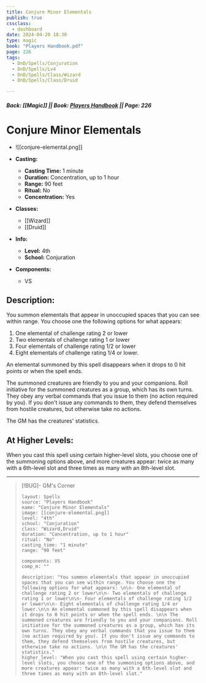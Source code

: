 ```yaml
---
title: Conjure Minor Elementals
publish: true
cssclass:
  - dashboard
date: 2024-04-20 18:30
type: magic
book: "Players Handbook.pdf"
page: 226
tags:
  - DnD/Spells/Conjuration
  - DnD/Spells/Lv4
  - DnD/Spells/Class/Wizard
  - DnD/Spells/Class/Druid

---
```


##### Back: [[Magic]] || Book: [Players Handbook](https://drive.google.com/drive/folders/1O5bhpYizcIT5xxAoLOuzCRht_PVS7VSG?usp=sharing) || Page: 226

# Conjure Minor Elementals
- ![[conjure-elemental.png]]
- **Casting:**
    - **Casting Time:** 1 minute
    - **Duration:** Concentration, up to 1 hour
    - **Range:** 90 feet
    - **Ritual:** No
    - **Concentration:** Yes
- **Classes:**
    - [[Wizard]]
    - [[Druid]]

- **Info:**
    - **Level:** 4th
    - **School:** Conjuration
- **Components:**
    - VS


## Description:
You summon elementals that appear in unoccupied spaces that you can see within range. You choose one the following options for what appears: 

1. One elemental of challenge rating 2 or lower
2. Two elementals of challenge rating 1 or lower
3. Four elementals of challenge rating 1/2 or lower
4. Eight elementals of challenge rating 1/4 or lower.

 An elemental summoned by this spell disappears when it drops to 0 hit points or when the spell ends. 

 The summoned creatures are friendly to you and your companions. Roll initiative for the summoned creatures as a group, which has its own turns. They obey any verbal commands that you issue to them (no action required by you). If you don't issue any commands to them, they defend themselves from hostile creatures, but otherwise take no actions. 

 The GM has the creatures' statistics.

## At Higher Levels:
When you cast this spell using certain higher-level slots, you choose one of the summoning options above, and more creatures appear: twice as many with a 6th-level slot and three times as many with an 8th-level slot.

---

> [!BUG]- GM's Corner
>
> ```statblock
> layout: Spells
> source: "Players Handbook"
> name: "Conjure Minor Elementals"
> image: [[conjure-elemental.png]]
> level: "4th"
> school: "Conjuration"
> class: "Wizard,Druid"
> duration: "Concentration, up to 1 hour"
> ritual: "No"
> casting_time: "1 minute"
> range: "90 feet"
>
> components: VS
> comp_m: ""
>
> description: "You summon elementals that appear in unoccupied spaces that you can see within range. You choose one the following options for what appears: \n\n- One elemental of challenge rating 2 or lower\n\n- Two elementals of challenge rating 1 or lower\n\n- Four elementals of challenge rating 1/2 or lower\n\n- Eight elementals of challenge rating 1/4 or lower.\n\n An elemental summoned by this spell disappears when it drops to 0 hit points or when the spell ends. \n\n The summoned creatures are friendly to you and your companions. Roll initiative for the summoned creatures as a group, which has its own turns. They obey any verbal commands that you issue to them (no action required by you). If you don't issue any commands to them, they defend themselves from hostile creatures, but otherwise take no actions. \n\n The GM has the creatures' statistics."
> higher_level: "When you cast this spell using certain higher-level slots, you choose one of the summoning options above, and more creatures appear: twice as many with a 6th-level slot and three times as many with an 8th-level slot."
> ```
